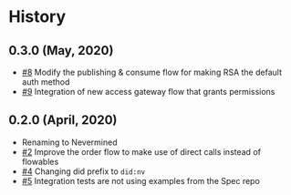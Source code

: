 History
=======

0.3.0 (May, 2020)
-------------------------

* [#8](https://github.com/keyko-io/nevermined-sdk-java/issues/8) Modify the publishing & consume flow for making RSA the default auth method
* [#9](https://github.com/keyko-io/nevermined-sdk-java/issues/9) Integration of new access gateway flow that grants permissions


0.2.0 (April, 2020)
-------------------------

* Renaming to Nevermined
* [#2](https://github.com/keyko-io/nevermined-sdk-java/issues/2) Improve the order flow to make use of direct calls instead of flowables
* [#4](https://github.com/keyko-io/nevermined-sdk-java/issues/4) Changing did prefix to `did:nv`
* [#5](https://github.com/keyko-io/nevermined-sdk-java/issues/5) Integration tests are not using examples from the Spec repo



